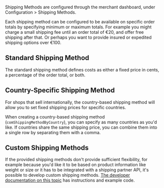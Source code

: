 Shipping Methods are configured through the merchant dashboard, under Configuration > Shipping Methods. 

Each shipping method can be configured to be available on specific order totals by specifying minimum or maximum totals. For example you might charge a small shipping fee until an order total of €20, and offer free shipping after that. Or perhaps you want to provide insured or expedited shipping options over €100. 

## Standard Shipping Method

The standard shipping method defines costs as either a fixed price in cents, a percentage of the order total, or both. 

## Country-Specific Shipping Method

For shops that sell internationally, the country-based shipping method will allow you to set fixed shipping prices for specific countries. 

When creating a country-based shipping method (`comShippingMethodByCountry`), you can specify as many countries as you'd like. If countries share the same shipping price, you can combine them into a single row by separating them with a comma. 

## Custom Shipping Methods

If the provided shipping methods don't provide sufficient flexibility, for example because you'd like it to be based on product information like weight or size or it has to be integrated with a shipping partner API, it's possible to develop custom shipping methods. [The developer documentation on this topic](Developer/Custom_Shipping_Methods) has instructions and example code. 
